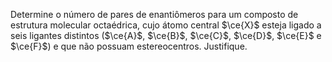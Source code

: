 Determine o número de pares de enantiômeros para um composto de estrutura molecular octaédrica, cujo átomo central $\ce{X}$ esteja ligado a seis ligantes distintos ($\ce{A}$, $\ce{B}$, $\ce{C}$, $\ce{D}$, $\ce{E}$ e $\ce{F}$) e que não possuam estereocentros. Justifique.

